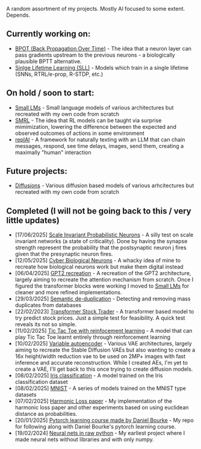 A random assortment of my projects. Mostly AI focused to some extent. Depends.

## Currently working on:
- [BPOT (Back Propagation Over Time)](https://github.com/Yegor-men/BPOT-Back-Propagation-Over-Time) - The idea that a neuron layer can pass gradients upstream to the previous neurons - a biologically plausible BPTT alternative.
- [Sinlge Lifetime Learning (SLL)](https://github.com/Yegor-men/SLL) - Models which train in a single lifetime (SNNs, RTRL/e-prop, R-STDP, etc.)

## On hold / soon to start:
- [Small LMs](https://github.com/Yegor-men/Small-LMs) - Small language models of various architectures but recreated with my own code from scratch
- [SMRL](https://github.com/Yegor-men/Surprise-Minimization-RL) - The idea that RL models can be taught via surprise mimimization, lowering the difference between the expected and observed outcomes of actions in some environment
- [replAI](https://github.com/Yegor-men/replAI) - A framework for naturally texting with an LLM that can chain messages, respond, see time delays, images, send them, creating a maximally "human" interaction

## Future projects:
- [Diffusions](https://github.com/Yegor-men/Diffusions) - Various diffusion based models of various arhcitectures but recreated with my own code from scratch

## Completed (I will not be going back to this / very little updates)
- [17/06/2025] [Scale Invariant Probabilistic Neurons](https://github.com/Yegor-men/Scale-Invariant-Probabilistic-Neurons) - A silly test on scale invariant networks (a state of criticality). Done by having the synapse strength represent the probability that the postsynaptic neuron j fires given that the presynaptic neuron fires.
- [12/05/2025] [Cyber Biological Neurons](https://github.com/Yegor-men/cyber_biological_neurons) - A whacky idea of mine to recreate how biological neurons work but make them digital instead
- [06/04/2025] [GPT2 recreation](https://github.com/Yegor-men/gpt2) - A recreation of the GPT2 architecture, largely aiming to recreate the attention mechanism from scratch. Once I figured the transformer blocks were working I moved to [Small LMs](https://github.com/Yegor-men/Small-LMs) for cleaner and more refined implementations.
- [29/03/2025] [Semantic de-duplication](https://github.com/Yegor-men/Semantic-De-duplication) - Detecting and removing mass duplicates from databases
- [22/02/2023] [Transformer Stock Trader](https://github.com/Yegor-men/Transformer-Stock-Trader) - A transformer based model to try predict stock prices. Just a simple test for feasibility. A quick test reveals its not so simple.
- [11/02/2025] [Tic Tac Toe with reinfocement learning](https://github.com/Yegor-men/tic-tac-toe-rl) - A model that can play Tic Tac Toe learnt entirely through reinforcement learning
- [10/02/2025] [Variable autoencoder](https://github.com/Yegor-men/vae) - Various VAE architectures, largely aiming to recreate the Stable Diffusion VAEs but also wanting to create a 16x height/width reduction vae to be used on 2MP+ images with fast inference and accurate reconstruction. While I created AEs, I'm yet to create a VAE, I'll get back to this once trying to create diffusion models.
- [08/02/2025] [Iris classification](https://github.com/Yegor-men/iris-classification) - A model trained on the Iris classification dataset
- [08/02/2025] [MNIST](https://github.com/Yegor-men/mnist) - A series of models trained on the MNIST type datasets
- [07/02/2025] [Harmonic Loss paper](https://github.com/Yegor-men/harmonic-loss) - My implementation of the harmonic loss paper and other experiments based on using euclidean distance as probabilities.
- [20/01/2025] [Pytorch learning course made by Daniel Bourke](https://github.com/Yegor-men/learning-pytorch-from-daniel-bourke) - My repo for following along with Daniel Bourke's pytorch learning course.
- [19/02/2024] [Neural nets in raw python](https://github.com/Yegor-men/raw-python-neural-nets) - My earliest project where I made neural nets without libraries and with only numpy.


<!--
**Yegor-men/Yegor-men** is a ✨ _special_ ✨ repository because its `README.md` (this file) appears on your GitHub profile.

Here are some ideas to get you started:

- 🔭 I’m currently working on ...
- 🌱 I’m currently learning ...
- 👯 I’m looking to collaborate on ...
- 🤔 I’m looking for help with ...
- 💬 Ask me about ...
- 📫 How to reach me: ...
- 😄 Pronouns: ...
- ⚡ Fun fact: ...
-->
